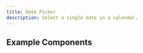 ```yaml
---
title: Date Picker
description: Select a single date in a calendar.
---
```


<script>
	import { Preview } from '$docs/components'
	export let snippets
	export let previews
</script>

## Example Components
